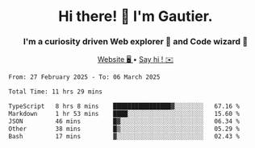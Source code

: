 <h1 align="center">Hi there! 👋 I'm Gautier.</h1>
<h3 align="center">I'm a curiosity driven Web explorer 🚀 and Code wizard 🧙</h3>

<p align="center">
  <a href="https://xisabla.github.io/">Website 🖥️ </a> •
  <a href="mailto:xisabla.dev@gmail.com">Say hi ! ✉️</a>
</p>

<!--START_SECTION:waka-->

```txt
From: 27 February 2025 - To: 06 March 2025

Total Time: 11 hrs 29 mins

TypeScript   8 hrs 8 mins    ████████████████▓░░░░░░░░   67.16 %
Markdown     1 hr 53 mins    ████░░░░░░░░░░░░░░░░░░░░░   15.60 %
JSON         46 mins         █▓░░░░░░░░░░░░░░░░░░░░░░░   06.34 %
Other        38 mins         █▒░░░░░░░░░░░░░░░░░░░░░░░   05.29 %
Bash         17 mins         ▓░░░░░░░░░░░░░░░░░░░░░░░░   02.43 %
```

<!--END_SECTION:waka-->

